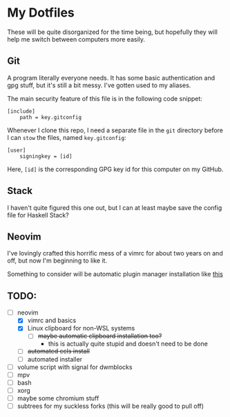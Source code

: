 # My Dotfiles

These will be quite disorganized for the time being, but hopefully they
will help me switch between computers more easily.

## Git
A program literally everyone needs. It has some basic authentication
and gpg stuff, but it's still a bit messy. I've gotten used to my
aliases.

The main security feature of this file is in the following code
snippet:

```
[include]
	path = key.gitconfig
```

Whenever I clone this repo, I need a separate file in the `git`
directory before I can `stow` the files, named `key.gitconfig`:

```
[user]
	signingkey = [id]
```

Here, `[id]` is the corresponding GPG key id for this computer on my
GitHub.

## Stack
I haven't quite figured this one out, but I can at least maybe save the config
file for Haskell Stack?

## Neovim
I've lovingly crafted this horrific mess of a vimrc for about two years on
and off, but now I'm beginning to like it.

Something to consider will be automatic plugin manager installation like
[this](https://github.com/LukeSmithxyz/voidrice/blob/master/.config/nvim/init.vim)

## TODO:
- [ ] neovim
	- [x] vimrc and basics
	- [x] Linux clipboard for non-WSL systems
		- [ ] ~~maybe automatic clipboard installation too?~~
			- this is actually quite stupid and doesn't need to be done
	- [ ] ~~automated ccls install~~
	- [ ] automated installer
- [ ] volume script with signal for dwmblocks
- [ ] mpv
- [ ] bash
- [ ] xorg
- [ ] maybe some chromium stuff
- [ ] subtrees for my suckless forks (this will be really good to pull off)
